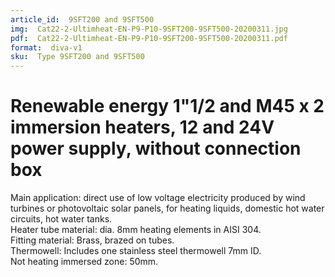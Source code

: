 ```yaml
---
article_id:  9SFT200 and 9SFT500
img:  Cat22-2-Ultimheat-EN-P9-P10-9SFT200-9SFT500-20200311.jpg
pdf:  Cat22-2-Ultimheat-EN-P9-P10-9SFT200-9SFT500-20200311.pdf
format:  diva-v1
sku:  Type 9SFT200 and 9SFT500
---
```

# Renewable energy 1"1/2 and M45 x 2 immersion heaters, 12 and 24V power supply, without connection box

Main application: direct use of low voltage electricity produced by wind turbines 
or photovoltaic solar panels, for heating liquids, domestic hot water circuits, hot water tanks.  
Heater tube material: dia. 8mm heating elements in AISI 304.  
Fitting material: Brass, brazed on tubes.  
Thermowell: Includes one stainless steel thermowell 7mm ID.  
Not heating immersed zone: 50mm.  

